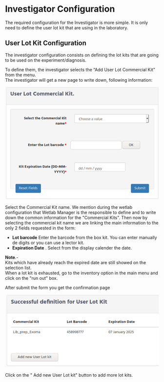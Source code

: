 # Investigator Configuration

The required configuration for the Investigator is more simple.
It is only need to define the user lot kit that are using in the laboratory.

## User Lot Kit Configuration

The investigator configuration consists on defining the lot kits that are going to  be used on the experiment/diagnosis.

To define them, the investigator selects the “Add User Lot Commercial Kit” from the menu.  
The investigator will get a new page to write down, following information:

![](../images/wetlab_configuration/user_lot_kit_form.png)

Select the Commercial Kit name. We mention during the wetlab configuration that  Wetlab Manager is the responsible to define and to write down the common information for the "Commercial Kits". Then now by selecting the commercial kit name we are linking the main information to the only 2 fields requested in the form:  
*   **Lot barcode** Enter the barcode from the box kit. You can enter manually de digits or you can use a lector kit.
*   **Expiration Date** . Select from the display calender the date.

**Note**.-  
Kits which have already reach the expired date are still showed on the selection list.  
When a lot kit is exhausted, go to the inventory option in the main menu and click on the "run out" box.

After submit the form you get the confirmation page

![](../images/wetlab_configuration/user_lot_kit_successful_definition.png)

Click on the " Add new User Lot kit" button to add more lot kits.
